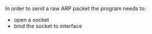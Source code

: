 In order to send a raw ARP packet the program needs to:
- open a socket
- bind the socket to interface
